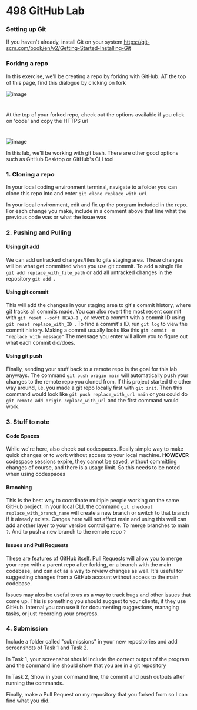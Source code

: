 # 498 GitHub Lab

### Setting up Git
If you haven't already, install Git on your system 
https://git-scm.com/book/en/v2/Getting-Started-Installing-Git

### Forking a repo
In this exercise, we'll be creating a repo by forking with GitHub. AT the top of this page, find this dialogue by clicking on fork 

![image](https://github.com/user-attachments/assets/5f590784-e375-4332-ac23-b2e0b7f26474)
# 
At the top of your forked repo, check out the options available if you click on 'code' and copy the HTTPS url
#
![image](https://github.com/user-attachments/assets/298afbaa-c194-42b1-86d9-2dbe3f24ce50)

In this lab, we'll be working with git bash. There are other good options such as GitHub Desktop or GitHub's CLI tool

### 1. Cloning a repo
In your local coding environment terminal, navigate to a folder you can clone this repo into and enter ```git clone replace_with_url``` 

In your local environment, edit and fix up the porgram included in the repo. For each change you make, include in a comment above that line what the previous code was or what the issue was

### 2. Pushing and Pulling
#### Using git add
We can add untracked changes/files to gits staging area. These changes will be what get committed when you use git commit. To add a single file ```git add replace_with_file_path``` or add all untracked changes in the repository ```git add .```

#### Using git commit
This will add the changes in your staging area to git's commit history, where git tracks all commits made. You can also revert the most recent commit with ```git reset --soft HEAD~1 ```, or revert a commit with a commit ID using ```git reset replace_with_ID ```. To find a commit's ID, run ```git log``` to view the commit history. Making a commit usually looks like this ```git commit -m "replace_with_message"``` The message you enter will allow you to figure out what each commit did/does. 

#### Using git push
Finally, sending your stuff back to a remote repo is the goal for this lab anyways. The command ```git push origin main``` will automatically push your changes to the remote repo you cloned from. If this project started the other way around, i.e. you made a git repo locally first with ```git init```. Then this command would look like ```git push replace_with_url main``` or you could do ```git remote add origin replace_with_url``` and the first command would work.

### 3. Stuff to note 
#### Code Spaces
While we're here, also check out codespaces. Really simple way to make quick changes or to work without access to your local machine. **HOWEVER** codespace sessions expire, they cannot be saved, without committing changes of course, and there is a usage limit. So this needs to be noted when using codespaces

#### Branching
This is the best way to coordinate multiple people working on the same GitHub project. In your local CLI, the command ```git checkout replace_with_branch_name``` will create a new branch or switch to that branch if it already exists. Canges here will not affect main and using this well can add another layer to your version control game. To merge branches to main ```?```. And to push a new branch to the remote repo ```?```

#### Issues and Pull Requests

These are features of GitHub itself. Pull Requests will allow you to merge your repo with a parent repo after forking, or a branch with the main codebase, and can act as a way to review changes as well. It's useful for suggesting changes from a GitHub account without access to the main codebase. 

Issues may alos be useful to us as a way to track bugs and other issues that come up. This is something you should suggest to your clients, if they use GitHub. Internal you can use it for documenting suggestions, managing tasks, or just recording your progress.

### 4. Submission
Include a folder called "submissions" in your new repositories and add screenshots of Task 1 and Task 2.

In Task 1, your screenshot should include the correct output of the program and the command line should show that you are in a git repository

In Task 2, Show in your command line, the commit and push outputs after running the commands.

Finally, make a Pull Request on my repository that you forked from so I can find what you did.
